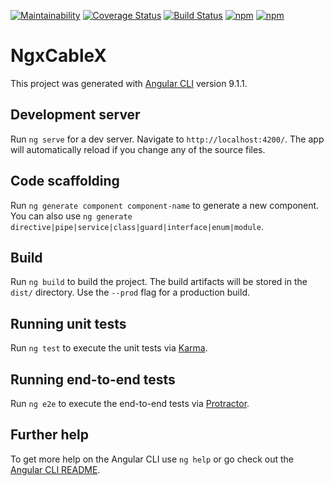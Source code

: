 [![Maintainability](https://api.codeclimate.com/v1/badges/eaa2e2d869c6dc1f6971/maintainability)](https://codeclimate.com/github/Code-Vedas/ngx-cable-x/maintainability)
[![Coverage Status](https://coveralls.io/repos/github/Code-Vedas/ngx-cable-x/badge.svg?branch=master)](https://coveralls.io/github/Code-Vedas/ngx-cable-x?branch=master)
[![Build Status](https://travis-ci.com/Code-Vedas/ngx-cable-x.svg?branch=master)](https://travis-ci.com/Code-Vedas/ngx-cable-x)
[![npm](https://img.shields.io/npm/dw/ngx-cable-x)](https://www.npmjs.com/package/ngx-cable-x)
[![npm](https://img.shields.io/npm/v/ngx-cable-x)](https://www.npmjs.com/package/ngx-cable-x)

# NgxCableX

This project was generated with [Angular CLI](https://github.com/angular/angular-cli) version 9.1.1.

## Development server

Run `ng serve` for a dev server. Navigate to `http://localhost:4200/`. The app will automatically reload if you change any of the source files.

## Code scaffolding

Run `ng generate component component-name` to generate a new component. You can also use `ng generate directive|pipe|service|class|guard|interface|enum|module`.

## Build

Run `ng build` to build the project. The build artifacts will be stored in the `dist/` directory. Use the `--prod` flag for a production build.

## Running unit tests

Run `ng test` to execute the unit tests via [Karma](https://karma-runner.github.io).

## Running end-to-end tests

Run `ng e2e` to execute the end-to-end tests via [Protractor](http://www.protractortest.org/).

## Further help

To get more help on the Angular CLI use `ng help` or go check out the [Angular CLI README](https://github.com/angular/angular-cli/blob/master/README.md).
